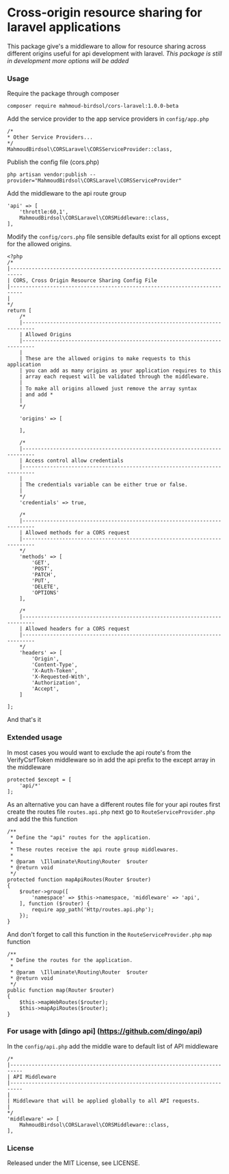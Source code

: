 # Cross-origin resource sharing for laravel applications

This package give's a middleware to allow for resource sharing across different origins useful 
for api development with laravel. *This package is still in development more options will be added*

### Usage

Require the package through composer

```
composer require mahmoud-birdsol/cors-laravel:1.0.0-beta
```

Add the service provider to the app service providers in `config/app.php`

```
/*
* Other Service Providers...
*/
MahmoudBirdsol\CORSLaravel\CORSServiceProvider::class,
```

Publish the config file (cors.php) 

```
php artisan vendor:publish --provider="MahmoudBirdsol\CORSLaravel\CORSServiceProvider"
```

Add the middleware to the api route group

```
'api' => [
    'throttle:60,1',
    MahmoudBirdsol\CORSLaravel\CORSMiddleware::class,
],
```

Modify the `config/cors.php` file sensible defaults exist for all options except for the allowed origins.

```
<?php
/*
|--------------------------------------------------------------------------
| CORS, Cross Origin Resource Sharing Config File
|--------------------------------------------------------------------------
|
*/
return [
    /*
    |--------------------------------------------------------------------------
    | Allowed Origins
    |--------------------------------------------------------------------------
    |
    | These are the allowed origins to make requests to this application
    | you can add as many origins as your application requires to this
    | array each request will be validated through the middleware.
    |
    | To make all origins allowed just remove the array syntax
    | and add *
    |
    */

    'origins' => [

    ],

    /*
    |--------------------------------------------------------------------------
    | Access control allow credentials
    |--------------------------------------------------------------------------
    |
    | The credentials variable can be either true or false.
    |
    */
    'credentials' => true,

    /*
    |--------------------------------------------------------------------------
    | Allowed methods for a CORS request
    |--------------------------------------------------------------------------
    */
    'methods' => [
        'GET',
        'POST',
        'PATCH',
        'PUT',
        'DELETE',
        'OPTIONS'
    ],

    /*
    |--------------------------------------------------------------------------
    | Allowed headers for a CORS request
    |--------------------------------------------------------------------------
    */
    'headers' => [
        'Origin',
        'Content-Type',
        'X-Auth-Token',
        'X-Requested-With',
        'Authorization',
        'Accept',
    ]

];
```

And that's it

### Extended usage

In most cases you would want to exclude the api route's from the VerifyCsrfToken middleware so in 
add the api prefix to the except array in the middleware

```
protected $except = [
    'api/*'
];
```

As an alternative you can have a different routes file for your api routes 
first create the routes file `routes.api.php` next go to `RouteServiceProvider.php` and add the this function 

```
/**
 * Define the "api" routes for the application.
 *
 * These routes receive the api route group middlewares.
 *
 * @param  \Illuminate\Routing\Router  $router
 * @return void
 */
protected function mapApiRoutes(Router $router)
{
    $router->group([
        'namespace' => $this->namespace, 'middleware' => 'api',
    ], function ($router) {
        require app_path('Http/routes.api.php');
    });
}
```

And don't forget to call this function in the `RouteServiceProvider.php` `map` function 
 
```
/**
 * Define the routes for the application.
 *
 * @param  \Illuminate\Routing\Router  $router
 * @return void
 */
public function map(Router $router)
{
    $this->mapWebRoutes($router);
    $this->mapApiRoutes($router);
}
```

### For usage with [dingo api] (https://github.com/dingo/api)

In the `config/api.php` add the middle ware to default list of API middleware

```
/*
|--------------------------------------------------------------------------
| API Middleware
|--------------------------------------------------------------------------
|
| Middleware that will be applied globally to all API requests.
|
*/
'middleware' => [
    MahmoudBirdsol\CORSLaravel\CORSMiddleware::class,
],
```

### License

Released under the MIT License, see LICENSE.

